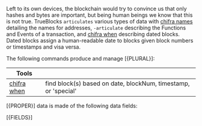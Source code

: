 <!-- markdownlint-disable MD033 MD036 MD041 -->
Left to its own devices, the blockchain would try to convince us that only hashes and bytes are important, but being human beings we know that this is not true. TrueBlocks `articulates` various types of data with [chifra names](/docs/chifra/accounts/#chifra-names) detailing the names for addresses, `-articulate` describing the Functions and Events of a transaction, and [chifra when](/docs/chifra/chaindata/#chifra-when) describing dated blocks. Dated blocks assign a human-readable date to blocks given block numbers or timestamps and visa versa.

The following commands produce and manage [{PLURAL}]:

| Tools                                              |                                                                |
| -------------------------------------------------- | -------------------------------------------------------------- |
| [chifra when](/docs/chifra/chaindata/#chifra-when) | find block(s) based on date, blockNum, timestamp, or 'special' |

[{PROPER}] data is made of the following data fields:

[{FIELDS}]
